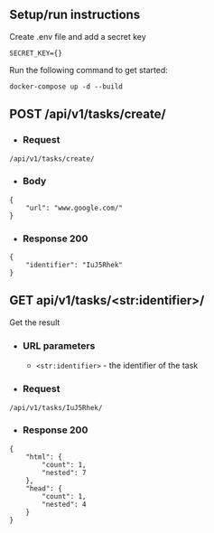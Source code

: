 ## Setup/run instructions

Create .env file and add a secret key

```
SECRET_KEY={}

```

Run the following command to get started:
```
docker-compose up -d --build
```

## POST /api/v1/tasks/create/

+ ### Request
```
/api/v1/tasks/create/
```

+ ### Body

```
{
    "url": "www.google.com/"
}
```
+ ### Response 200
```
{
    "identifier": "IuJ5Rhek"
}
```

## GET api/v1/tasks/\<str:identifier>/

Get the result
+ ### URL parameters
    + `<str:identifier>` - the identifier of the task

+ ### Request
```
/api/v1/tasks/IuJ5Rhek/
```

* ### Response 200
```
{
    "html": {
        "count": 1,
        "nested": 7
    },
    "head": {
        "count": 1,
        "nested": 4
    }
}
```